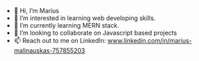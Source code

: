 - 👋 Hi, I’m Marius
- 👀 I’m interested in learning web developing skills.
- 🌱 I’m currently learning MERN stack.
- 💞️ I’m looking to collaborate on Javascript based projects
- 📫 Reach out to me on LinkedIn:
     www.linkedin.com/in/marius-malinauskas-757855203

<!---
Marovii/Marovii is a ✨ special ✨ repository because its `README.md` (this file) appears on your GitHub profile.
You can click the Preview link to take a look at your changes.
--->

